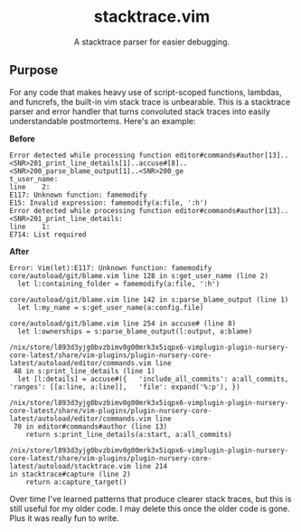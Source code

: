 <div align="center">
  <h1>stacktrace.vim</h1>
  <p>A stacktrace parser for easier debugging.</p>
</div>

## Purpose
For any code that makes heavy use of script-scoped functions, lambdas, and funcrefs, the built-in vim stack trace is unbearable. This is a stacktrace parser and error handler that turns convoluted stack traces into easily understandable postmortems. Here's an example:

**Before**

```
Error detected while processing function editor#commands#author[13]..<SNR>201_print_line_details[1]..accuse#[8]..<SNR>200_parse_blame_output[1]..<SNR>200_ge
t_user_name:
line    2:
E117: Unknown function: famemodify
E15: Invalid expression: famemodify(a:file, ':h')
Error detected while processing function editor#commands#author[13]..<SNR>201_print_line_details:
line    1:
E714: List required
```

**After**

```
Error: Vim(let):E117: Unknown function: famemodify
core/autoload/git/blame.vim line 128 in s:get_user_name (line 2)
  let l:containing_folder = famemodify(a:file, ':h')

core/autoload/git/blame.vim line 142 in s:parse_blame_output (line 1)
  let l:my_name = s:get_user_name(a:config.file)

core/autoload/git/blame.vim line 254 in accuse# (line 8)
  let l:ownerships = s:parse_blame_output(l:output, a:blame)

/nix/store/l893d3yjg0bvzbimv0g00mrk3x5iqpx6-vimplugin-plugin-nursery-core-latest/share/vim-plugins/plugin-nursery-core-latest/autoload/editor/commands.vim line
 48 in s:print_line_details (line 1)
  let [l:details] = accuse#({   'include_all_commits': a:all_commits,   'ranges': [[a:line, a:line]],   'file': expand('%:p'), })

/nix/store/l893d3yjg0bvzbimv0g00mrk3x5iqpx6-vimplugin-plugin-nursery-core-latest/share/vim-plugins/plugin-nursery-core-latest/autoload/editor/commands.vim line
 70 in editor#commands#author (line 13)
    return s:print_line_details(a:start, a:all_commits)

/nix/store/l893d3yjg0bvzbimv0g00mrk3x5iqpx6-vimplugin-plugin-nursery-core-latest/share/vim-plugins/plugin-nursery-core-latest/autoload/stacktrace.vim line 214
in stacktrace#capture (line 2)
    return a:capture_target()
```

Over time I've learned patterns that produce clearer stack traces, but this is still useful for my older code. I may delete this once the older code is gone. Plus it was really fun to write.
